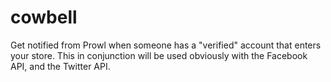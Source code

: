 # cowbell
Get notified from Prowl when someone has a "verified" account that enters your store. This in conjunction will be used obviously with the Facebook API, and the Twitter API. 
